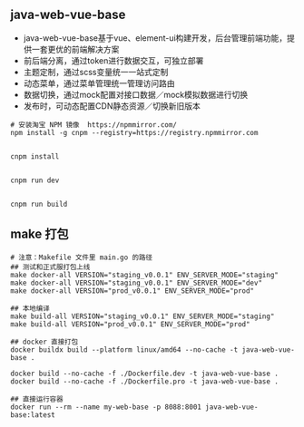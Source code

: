 ## java-web-vue-base
- java-web-vue-base基于vue、element-ui构建开发，后台管理前端功能，提供一套更优的前端解决方案
- 前后端分离，通过token进行数据交互，可独立部署
- 主题定制，通过scss变量统一一站式定制
- 动态菜单，通过菜单管理统一管理访问路由
- 数据切换，通过mock配置对接口数据／mock模拟数据进行切换
- 发布时，可动态配置CDN静态资源／切换新旧版本

```shell
# 安装淘宝 NPM 镜像  https://npmmirror.com/
npm install -g cnpm --registry=https://registry.npmmirror.com


cnpm install


cnpm run dev


cnpm run build

```




## make 打包
```shell
# 注意：Makefile 文件里 main.go 的路径
## 测试和正式服打包上线
make docker-all VERSION="staging_v0.0.1" ENV_SERVER_MODE="staging"
make docker-all VERSION="staging_v0.0.1" ENV_SERVER_MODE="dev"
make docker-all VERSION="prod_v0.0.1" ENV_SERVER_MODE="prod"

## 本地编译
make build-all VERSION="staging_v0.0.1" ENV_SERVER_MODE="staging"
make build-all VERSION="prod_v0.0.1" ENV_SERVER_MODE="prod"

## docker 直接打包
docker buildx build --platform linux/amd64 --no-cache -t java-web-vue-base .

docker build --no-cache -f ./Dockerfile.dev -t java-web-vue-base .
docker build --no-cache -f ./Dockerfile.pro -t java-web-vue-base .

## 直接运行容器
docker run --rm --name my-web-base -p 8088:8001 java-web-vue-base:latest

```

